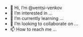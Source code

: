 - 👋 Hi, I’m @ventsi-venkov
- 👀 I’m interested in ...
- 🌱 I’m currently learning ...
- 💞️ I’m looking to collaborate on ...
- 📫 How to reach me ...

<!---
ventsi-venkov/ventsi-venkov is a ✨ special ✨ repository because its `README.md` (this file) appears on your GitHub profile.
You can click the Preview link to take a look at your changes.
--->

